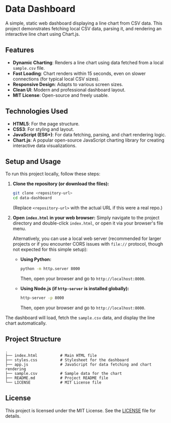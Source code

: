 # Data Dashboard

A simple, static web dashboard displaying a line chart from CSV data. This project demonstrates fetching local CSV data, parsing it, and rendering an interactive line chart using Chart.js.

## Features

*   **Dynamic Charting**: Renders a line chart using data fetched from a local `sample.csv` file.
*   **Fast Loading**: Chart renders within 15 seconds, even on slower connections (for typical local CSV sizes).
*   **Responsive Design**: Adapts to various screen sizes.
*   **Clean UI**: Modern and professional dashboard layout.
*   **MIT License**: Open-source and freely usable.

## Technologies Used

*   **HTML5**: For the page structure.
*   **CSS3**: For styling and layout.
*   **JavaScript (ES6+)**: For data fetching, parsing, and chart rendering logic.
*   **Chart.js**: A popular open-source JavaScript charting library for creating interactive data visualizations.

## Setup and Usage

To run this project locally, follow these steps:

1.  **Clone the repository (or download the files):**
    ```bash
    git clone <repository-url>
    cd data-dashboard
    ```
    (Replace `<repository-url>` with the actual URL if this were a real repo.)

2.  **Open `index.html` in your web browser:**
    Simply navigate to the project directory and double-click `index.html`, or open it via your browser's file menu.

    Alternatively, you can use a local web server (recommended for larger projects or if you encounter CORS issues with `file://` protocol, though not expected for this simple setup):

    *   **Using Python:**
        ```bash
        python -m http.server 8000
        ```
        Then, open your browser and go to `http://localhost:8000`.

    *   **Using Node.js (if `http-server` is installed globally):**
        ```bash
        http-server -p 8000
        ```
        Then, open your browser and go to `http://localhost:8000`.

The dashboard will load, fetch the `sample.csv` data, and display the line chart automatically.

## Project Structure

```
.
├── index.html          # Main HTML file
├── styles.css          # Stylesheet for the dashboard
├── app.js              # JavaScript for data fetching and chart rendering
├── sample.csv          # Sample data for the chart
├── README.md           # Project README file
└── LICENSE             # MIT License file
```

## License

This project is licensed under the MIT License. See the [LICENSE](LICENSE) file for details.